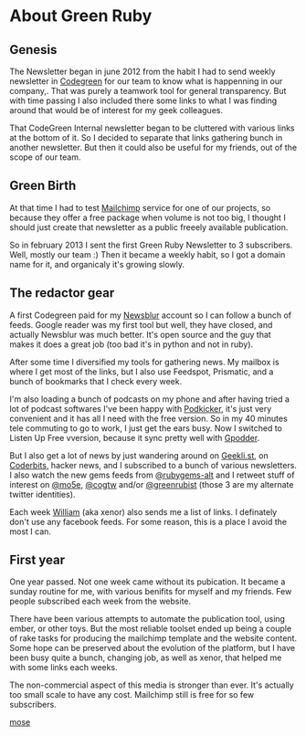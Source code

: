 # About Green Ruby

## Genesis

The Newsletter began in june 2012 from the habit I had to
send weekly newsletter in [Codegreen][1] for our team to know what is
happenning in our company,. That was purely a teamwork tool for general
transparency. But with time passing I also included there some links to
what I was finding around that would be of interest for my geek colleagues.

That CodeGreen Internal newsletter began to be cluttered with various links
at the bottom of it. So I decided to separate that links gathering bunch in
another newsletter. But then it could also be useful for my friends, out of
the scope of our team.

## Green Birth

At that time I had to test [Mailchimp][2] service for one of our projects, so because
they offer a free package when volume is not too big, I thought I should just create
that newsletter as a public freeely available publication.

So in february 2013 I sent the first Green Ruby Newsletter to 3 subscribers. Well,
mostly our team :) Then it became a weekly habit, so I got a domain name for it,
and organicaly it's growing slowly.

## The redactor gear

A first Codegreen paid for my [Newsblur][3] account so I can follow a bunch of feeds.
Google reader was my first tool but well, they have closed, and actually Newsblur was much
better. It's open source and the guy that makes it does a great job (too bad it's in
python and not in ruby).

After some time I diversified my tools for gathering news. My mailbox is where I get
most of the links, but I also use Feedspot, Prismatic, and a bunch of bookmarks that
I check every week.

I'm also loading a bunch of podcasts on my phone and after having tried a lot of
podcast softwares I've been happy with [Podkicker][4], it's just very convenient and
it has all I need with the free version. So in my 40 minutes tele commuting to go
to work, I just get the ears busy. Now I switched to Listen Up Free vversion, because
it sync pretty well with [Gpodder][5].

But I also get a lot of news by just wandering around on [Geekli.st][10], on [Coderbits][11],
hacker news, and I subscribed to a bunch of various newsletters. I also watch the new gems
feeds from [@rubygems-alt][12] and I retweet stuff of interest on [@mo5e][17], [@cogtw][13] and/or
[@greenrubist][16] (those 3 are my alternate twitter identities).

Each week [William][14] (aka xenor) also sends me a list of links. I definately
don't use any facebook feeds. For some reason, this is a place I avoid the most I can.

## First year

One year passed. Not one week came without its pubication. It became a sunday routine for me,
with various benifits for myself and my friends. Few people subscribed each week from the website.

There have been various attempts to automate the publication tool, using ember, or other toys.
But the most reliable toolset ended up being a couple of rake tasks for producing the mailchimp
template and the website content. Some hope can be preserved about the evolution of the platform,
but I have been busy quite a bunch, changing job, as well as xenor, that helped me with some links
each weeks.

The non-commercial aspect of this media is stronger than ever. It's actually too small scale to
have any cost. Mailchimp still is free for so few subscribers.

[mose][42]


  [1]: http://codegreenit.com "Code Green website"
  [2]: http://mailchimp.com "Mass mailing from the Chimps"
  [3]: http://newsblur.com "RSS feeds aggregation and reader"
  [4]: http://www.podkicker.com/ "Podkicker"
  [5]: https://gpodder.net/user/mose "Mose podcasts list on gPodder"
  [10]: https://geekli.st/ "Geeks social network"
  [11]: https://coderbits.com "Skill gathering for geeks"
  [12]: https://twitter.com/RubyGemsAlt "Tweet feed of uploaded gems"
  [13]: https://twitter.com/cogtw "Technical News tweet feed from mose at code green"
  [14]: https://github.com/tubaxenor "The Xenor with his tuba"
  [16]: https://twitter.com/grenrubist "New tweet feed from Green Ruby"
  [17]: https://twitter.com/mo5e "Personal tweet feed of mose"
  [42]: https://twitter.com/mo5e "Mose on twitter"
